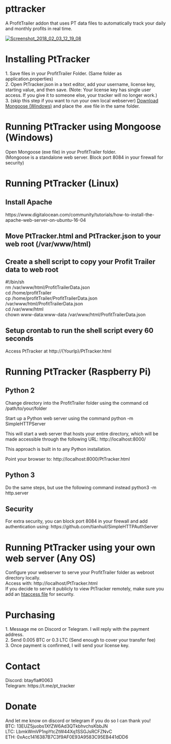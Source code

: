 # pttracker
A ProfitTrailer addon that uses PT data files to automatically track your daily and monthly profits in real time.

<a href="https://ibb.co/iYGJR6"><img src="https://preview.ibb.co/d1UuzR/Screenshot_2018_02_03_12_19_08.jpg" alt="Screenshot_2018_02_03_12_19_08" border="0"></a>

<h1>Installing PtTracker</h1>
1. Save files in your ProfitTrailer Folder. (Same folder as application.properties)<br>
2. Open PtTracker.json in a text editor, add your username, license key, starting value, and then save.
(Note: Your license key has single user access. If you give it to someone else, your tracker will no longer work.)<br>
3. (skip this step if you want to run your own local webserver) <a href="https://cesanta.com/binary.html">Download Mongoose (Windows)</a> and place the .exe file in the same folder.

<h1>Running PtTracker using Mongoose (Windows) </h1>

Open Mongoose (exe file) in your ProfitTrailer folder.<br>
(Mongoose is a standalone web server. Block port 8084 in your firewall for security)

<h1>Running PtTracker (Linux)</h1>

<h2>Install Apache</h2>
https://www.digitalocean.com/community/tutorials/how-to-install-the-apache-web-server-on-ubuntu-16-04

<h2>Move PtTracker.html and PtTracker.json to your web root (/var/www/html)</h2>

<h2>Create a shell script to copy your Profit Trailer data to web root</h2>

#!/bin/sh<br>
rm /var/www/html/ProfitTrailerData.json<br>
cd /home/profitTrailer<br>
cp /home/profitTrailer/ProfitTrailerData.json /var/www/html/ProfitTrailerData.json<br>
cd /var/www/html<br>
chown www-data:www-data /var/www/html/ProfitTrailerData.json

<h2>Setup crontab to run the shell script every 60 seconds</h2>

Access PtTracker at http://{YourIp}/PtTracker.html

<h1>Running PtTracker (Raspberry Pi)</h1>
<h2>Python 2</h2>

Change directory into the ProfitTrailer folder using the command cd /path/to/your/folder

Start up a Python web server using the command python -m SimpleHTTPServer

This will start a web server that hosts your entire directory, which will be made accessible through the following URL: http://localhost:8000/ 

This approach is built in to any Python installation.

Point your browser to: http://localhost:8000/PtTracker.html

<h2>Python 3</h2>
Do the same steps, but use the following command instead python3 -m http.server

<h2>Security</h2>
For extra security, you can block port 8084 in your firewall and add authentication using: https://github.com/tianhuil/SimpleHTTPAuthServer

<h1>Running PtTracker using your own web server (Any OS)</h1>

Configure your webserver to serve your ProfitTrailer folder as webroot directory locally.<br>
Access with: http://localhost/PtTracker.html<br>
If you decide to serve it publicly to view PtTracker remotely, make sure you add an <a href="http://www.htaccesstools.com/htpasswd-generator/">htaccess file</a> for security.


<h1>Purchasing</h1>
1. Message me on Discord or Telegram. I will reply with the payment address.<br>
2. Send 0.005 BTC or 0.3 LTC (Send enough to cover your transfer fee)<br>
3. Once payment is confirmed, I will send your license key.

<h1>Contact</h1>
Discord: btayfla#0063<br>
Telegram: https://t.me/pt_tracker



<h1>Donate</h1>
And let me know on discord or telegram if you do so I can thank you!<br>
BTC: 13EUZ5juobs1XfZW6Ad3QTkbhvchsKbbJN<br>
LTC: LbmkWmVP1npYtcZtW44Xq1SSGJsRCFZNvC<br>
ETH: 0xAcc1416387B7C3f9AF0E93A9583C95EB441dDD6
